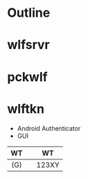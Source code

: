 Outline
=======

# wlfsrvr






# pckwlf





# wlftkn

- Android Authenticator
- GUI

| WT | | WT |
|:--:|-| :---: |
|(G) | | 123XY |
